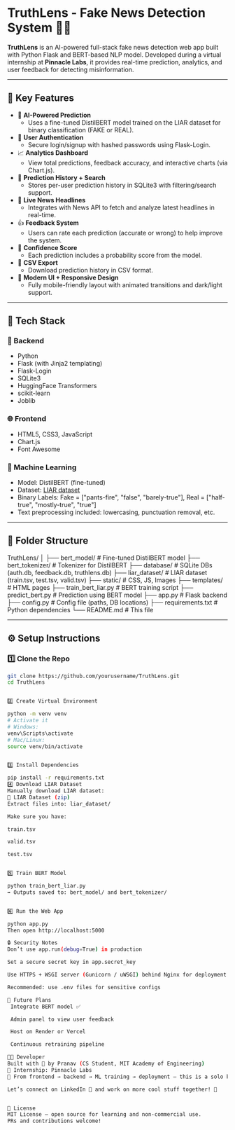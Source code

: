 # TruthLens - Fake News Detection System 🧠📰

**TruthLens** is an AI-powered full-stack fake news detection web app built with Python Flask and BERT-based NLP model. Developed during a virtual internship at **Pinnacle Labs**, it provides real-time prediction, analytics, and user feedback for detecting misinformation.

---

## 🚀 Key Features

- 🤖 **AI-Powered Prediction**
  - Uses a fine-tuned DistilBERT model trained on the LIAR dataset for binary classification (FAKE or REAL).
- 🔐 **User Authentication**
  - Secure login/signup with hashed passwords using Flask-Login.
- 📈 **Analytics Dashboard**
  - View total predictions, feedback accuracy, and interactive charts (via Chart.js).
- 📂 **Prediction History + Search**
  - Stores per-user prediction history in SQLite3 with filtering/search support.
- 📰 **Live News Headlines**
  - Integrates with News API to fetch and analyze latest headlines in real-time.
- 👍 **Feedback System**
  - Users can rate each prediction (accurate or wrong) to help improve the system.
- 🧪 **Confidence Score**
  - Each prediction includes a probability score from the model.
- 💾 **CSV Export**
  - Download prediction history in CSV format.
- 🎨 **Modern UI + Responsive Design**
  - Fully mobile-friendly layout with animated transitions and dark/light support.

---

## 🧰 Tech Stack

### 🔧 Backend
- Python
- Flask (with Jinja2 templating)
- Flask-Login
- SQLite3
- HuggingFace Transformers
- scikit-learn
- Joblib

### 🌐 Frontend
- HTML5, CSS3, JavaScript
- Chart.js
- Font Awesome

### 🧠 Machine Learning
- Model: DistilBERT (fine-tuned)
- Dataset: [LIAR dataset](https://www.cs.ucsb.edu/~william/data/liar_dataset.zip)
- Binary Labels: Fake = ["pants-fire", "false", "barely-true"], Real = ["half-true", "mostly-true", "true"]
- Text preprocessing included: lowercasing, punctuation removal, etc.

---

## 📁 Folder Structure

TruthLens/
│
├── bert_model/ # Fine-tuned DistilBERT model
├── bert_tokenizer/ # Tokenizer for DistilBERT
├── database/ # SQLite DBs (auth.db, feedback.db, truthlens.db)
├── liar_dataset/ # LIAR dataset (train.tsv, test.tsv, valid.tsv)
├── static/ # CSS, JS, Images
├── templates/ # HTML pages
├── train_bert_liar.py # BERT training script
├── predict_bert.py # Prediction using BERT model
├── app.py # Flask backend
├── config.py # Config file (paths, DB locations)
├── requirements.txt # Python dependencies
└── README.md # This file


---

## ⚙️ Setup Instructions

### 1️⃣ Clone the Repo
```bash
git clone https://github.com/yourusername/TruthLens.git
cd TruthLens


2️⃣ Create Virtual Environment

python -m venv venv
# Activate it
# Windows:
venv\Scripts\activate
# Mac/Linux:
source venv/bin/activate


3️⃣ Install Dependencies

pip install -r requirements.txt
4️⃣ Download LIAR Dataset
Manually download LIAR dataset:
🔗 LIAR Dataset (zip)
Extract files into: liar_dataset/

Make sure you have:

train.tsv

valid.tsv

test.tsv


5️⃣ Train BERT Model

python train_bert_liar.py
➡️ Outputs saved to: bert_model/ and bert_tokenizer/


6️⃣ Run the Web App

python app.py
Then open http://localhost:5000

🔒 Security Notes
Don’t use app.run(debug=True) in production

Set a secure secret key in app.secret_key

Use HTTPS + WSGI server (Gunicorn / uWSGI) behind Nginx for deployment

Recommended: use .env files for sensitive configs

🧠 Future Plans
 Integrate BERT model ✅

 Admin panel to view user feedback

 Host on Render or Vercel

 Continuous retraining pipeline

👨‍💻 Developer
Built with 💪 by Pranav (CS Student, MIT Academy of Engineering)
🏢 Internship: Pinnacle Labs
📌 From frontend → backend → ML training → deployment — this is a solo build project.

Let’s connect on LinkedIn 🔗 and work on more cool stuff together! 🚀


📄 License
MIT License — open source for learning and non-commercial use.
PRs and contributions welcome!